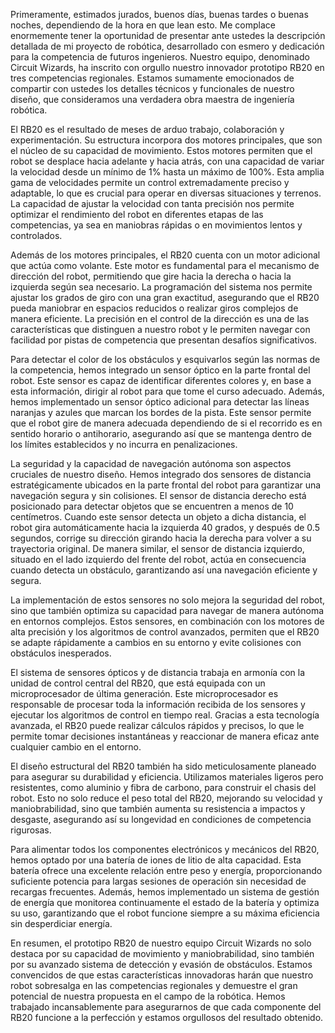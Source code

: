 Primeramente, estimados jurados, buenos días, buenas tardes o buenas noches, dependiendo de la hora en que lean esto. Me complace enormemente tener la oportunidad de presentar ante ustedes la descripción detallada de mi proyecto de robótica, desarrollado con esmero y dedicación para la competencia de futuros ingenieros. Nuestro equipo, denominado Circuit Wizards, ha inscrito con orgullo nuestro innovador prototipo RB20 en tres competencias regionales. Estamos sumamente emocionados de compartir con ustedes los detalles técnicos y funcionales de nuestro diseño, que consideramos una verdadera obra maestra de ingeniería robótica.

El RB20 es el resultado de meses de arduo trabajo, colaboración y experimentación. Su estructura incorpora dos motores principales, que son el núcleo de su capacidad de movimiento. Estos motores permiten que el robot se desplace hacia adelante y hacia atrás, con una capacidad de variar la velocidad desde un mínimo de 1% hasta un máximo de 100%. Esta amplia gama de velocidades permite un control extremadamente preciso y adaptable, lo que es crucial para operar en diversas situaciones y terrenos. La capacidad de ajustar la velocidad con tanta precisión nos permite optimizar el rendimiento del robot en diferentes etapas de las competencias, ya sea en maniobras rápidas o en movimientos lentos y controlados.

Además de los motores principales, el RB20 cuenta con un motor adicional que actúa como volante. Este motor es fundamental para el mecanismo de dirección del robot, permitiendo que gire hacia la derecha o hacia la izquierda según sea necesario. La programación del sistema nos permite ajustar los grados de giro con una gran exactitud, asegurando que el RB20 pueda maniobrar en espacios reducidos o realizar giros complejos de manera eficiente. La precisión en el control de la dirección es una de las características que distinguen a nuestro robot y le permiten navegar con facilidad por pistas de competencia que presentan desafíos significativos.

Para detectar el color de los obstáculos y esquivarlos según las normas de la competencia, hemos integrado un sensor óptico en la parte frontal del robot. Este sensor es capaz de identificar diferentes colores y, en base a esta información, dirigir al robot para que tome el curso adecuado. Además, hemos implementado un sensor óptico adicional para detectar las líneas naranjas y azules que marcan los bordes de la pista. Este sensor permite que el robot gire de manera adecuada dependiendo de si el recorrido es en sentido horario o antihorario, asegurando así que se mantenga dentro de los límites establecidos y no incurra en penalizaciones.

La seguridad y la capacidad de navegación autónoma son aspectos cruciales de nuestro diseño. Hemos integrado dos sensores de distancia estratégicamente ubicados en la parte frontal del robot para garantizar una navegación segura y sin colisiones. El sensor de distancia derecho está posicionado para detectar objetos que se encuentren a menos de 10 centímetros. Cuando este sensor detecta un objeto a dicha distancia, el robot gira automáticamente hacia la izquierda 40 grados, y después de 0.5 segundos, corrige su dirección girando hacia la derecha para volver a su trayectoria original. De manera similar, el sensor de distancia izquierdo, situado en el lado izquierdo del frente del robot, actúa en consecuencia cuando detecta un obstáculo, garantizando así una navegación eficiente y segura.

La implementación de estos sensores no solo mejora la seguridad del robot, sino que también optimiza su capacidad para navegar de manera autónoma en entornos complejos. Estos sensores, en combinación con los motores de alta precisión y los algoritmos de control avanzados, permiten que el RB20 se adapte rápidamente a cambios en su entorno y evite colisiones con obstáculos inesperados.

El sistema de sensores ópticos y de distancia trabaja en armonía con la unidad de control central del RB20, que está equipada con un microprocesador de última generación. Este microprocesador es responsable de procesar toda la información recibida de los sensores y ejecutar los algoritmos de control en tiempo real. Gracias a esta tecnología avanzada, el RB20 puede realizar cálculos rápidos y precisos, lo que le permite tomar decisiones instantáneas y reaccionar de manera eficaz ante cualquier cambio en el entorno.

El diseño estructural del RB20 también ha sido meticulosamente planeado para asegurar su durabilidad y eficiencia. Utilizamos materiales ligeros pero resistentes, como aluminio y fibra de carbono, para construir el chasis del robot. Esto no solo reduce el peso total del RB20, mejorando su velocidad y maniobrabilidad, sino que también aumenta su resistencia a impactos y desgaste, asegurando así su longevidad en condiciones de competencia rigurosas.

Para alimentar todos los componentes electrónicos y mecánicos del RB20, hemos optado por una batería de iones de litio de alta capacidad. Esta batería ofrece una excelente relación entre peso y energía, proporcionando suficiente potencia para largas sesiones de operación sin necesidad de recargas frecuentes. Además, hemos implementado un sistema de gestión de energía que monitorea continuamente el estado de la batería y optimiza su uso, garantizando que el robot funcione siempre a su máxima eficiencia sin desperdiciar energía.

En resumen, el prototipo RB20 de nuestro equipo Circuit Wizards no solo destaca por su capacidad de movimiento y maniobrabilidad, sino también por su avanzado sistema de detección y evasión de obstáculos. Estamos convencidos de que estas características innovadoras harán que nuestro robot sobresalga en las competencias regionales y demuestre el gran potencial de nuestra propuesta en el campo de la robótica. Hemos trabajado incansablemente para asegurarnos de que cada componente del RB20 funcione a la perfección y estamos orgullosos del resultado obtenido.



